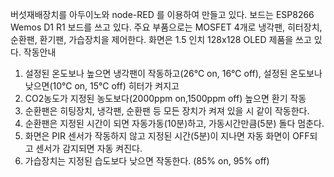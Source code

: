 버섯재배장치를 아두이노와 node-RED 를 이용하여 만들고 있다.
보드는 ESP8266 Wemos D1 R1 보드를 쓰고 있다.
주요 부품으로는 MOSFET 4개로 냉각팬, 히터장치, 순환팬, 환기팬, 가습장치을 제어한다.
화면은 1.5 인치 128x128 OLED 제품을 쓰고 있다.
작동안내
1. 설정된 온도보나 높으면 냉각팬이 작동하고(26℃ on, 16℃ off), 설정된 온도보나 낮으면(10℃ on, 15℃ off) 히터가 켜지고
2. CO2농도가 지정된 농도보다(2000ppm on,1500ppm off)  높으면 환기 작동
3. 순환팬은 히팅장치, 냉각팬, 순환팬 등 모든 장치가 켜져 있을 시 같이 작동한다.
4. 순환팬은 지정된 시간이 되면 자동가동(10분)하고, 가동시간만큼(5분) 돌다 멈춘다.
5. 화면은 PIR 센서가 작동하지 않고 지정된 시간(5분)이 지나면 자동 화면이 OFF되고 센서가 감지되면 자동 켜진다.
6. 가습장치는 지정된 습도보다 낮으면 작동한다. (85% on, 95% off)
